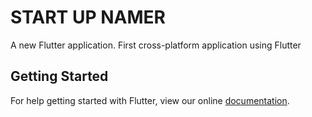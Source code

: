 #  START UP NAMER

A new Flutter application.
First cross-platform application using Flutter

## Getting Started

For help getting started with Flutter, view our online
[documentation](https://flutter.io/).

